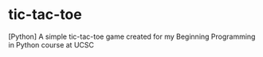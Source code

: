 # tic-tac-toe
[Python] A simple tic-tac-toe game created for my Beginning Programming in Python course at UCSC

